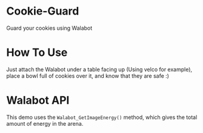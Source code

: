 # Cookie-Guard
Guard your cookies using Walabot

# How To Use
Just attach the Walabot under a table facing up (Using velco for example), place a bowl full of cookies over it, and know that they are safe :)

# Walabot API
This demo uses the `Walabot_GetImageEnergy()` method, which gives the total amount of energy in the arena.
